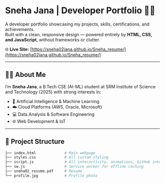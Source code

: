 # Sneha Jana | Developer Portfolio 👩‍💻

A developer portfolio showcasing my projects, skills, certifications, and achievements.  
Built with a clean, responsive design — powered entirely by **HTML, CSS, and JavaScript**, without frameworks or clutter.  

🌐 **Live Site:** [https://sneha02jana.github.io/Sneha_resume/](https://sneha02jana.github.io/Sneha_resume/)

---

## 👩‍💼 About Me

I’m **Sneha Jana**, a B.Tech CSE (AI-ML) student at SRM Institute of Science and Technology (2025) with strong interests in:

- 🤖 Artificial Intelligence & Machine Learning  
- ☁️ Cloud Platforms (AWS, Oracle, Microsoft)  
- 💻 Data Analysis & Software Engineering  
- 🌐 Web Development & IoT  

---

## 📁 Project Structure

```bash
├── index.html             # Main webpage
├── styles.css             # All custom styling
├── script.js              # All interactivity, animations, GitHub integration
├── sw.js                  # Service worker for offline caching
├── sneha02_resume.pdf     # Resume
└── profile.jpg            # Profile photo
